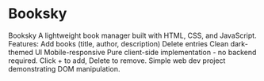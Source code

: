 # Booksky
 Booksky A lightweight book manager built with HTML, CSS, and JavaScript.  Features:  Add books (title, author, description)  Delete entries  Clean dark-themed UI  Mobile-responsive  Pure client-side implementation - no backend required.  Click + to add, Delete to remove.  Simple web dev project demonstrating DOM manipulation.
